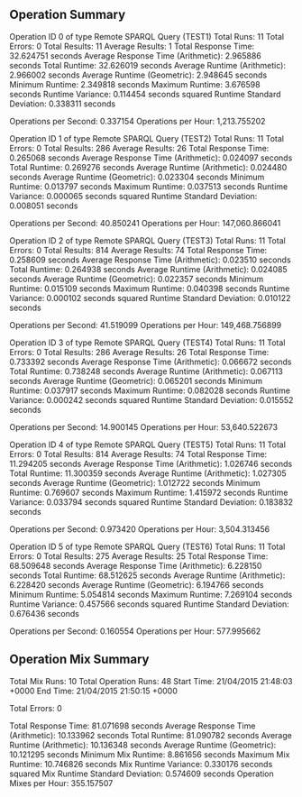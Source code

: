 Operation Summary
-----------------

Operation ID 0 of type Remote SPARQL Query (TEST1)
Total Runs: 11
Total Errors: 0
Total Results: 11
Average Results: 1
Total Response Time: 32.624751 seconds
Average Response Time (Arithmetic): 2.965886 seconds
Total Runtime: 32.626019 seconds
Average Runtime (Arithmetic): 2.966002 seconds
Average Runtime (Geometric): 2.948645 seconds
Minimum Runtime: 2.349818 seconds
Maximum Runtime: 3.676598 seconds
Runtime Variance: 0.114454 seconds squared
Runtime Standard Deviation: 0.338311 seconds

Operations per Second: 0.337154
Operations per Hour: 1,213.755202

Operation ID 1 of type Remote SPARQL Query (TEST2)
Total Runs: 11
Total Errors: 0
Total Results: 286
Average Results: 26
Total Response Time: 0.265068 seconds
Average Response Time (Arithmetic): 0.024097 seconds
Total Runtime: 0.269276 seconds
Average Runtime (Arithmetic): 0.024480 seconds
Average Runtime (Geometric): 0.023304 seconds
Minimum Runtime: 0.013797 seconds
Maximum Runtime: 0.037513 seconds
Runtime Variance: 0.000065 seconds squared
Runtime Standard Deviation: 0.008051 seconds

Operations per Second: 40.850241
Operations per Hour: 147,060.866041

Operation ID 2 of type Remote SPARQL Query (TEST3)
Total Runs: 11
Total Errors: 0
Total Results: 814
Average Results: 74
Total Response Time: 0.258609 seconds
Average Response Time (Arithmetic): 0.023510 seconds
Total Runtime: 0.264938 seconds
Average Runtime (Arithmetic): 0.024085 seconds
Average Runtime (Geometric): 0.022357 seconds
Minimum Runtime: 0.015109 seconds
Maximum Runtime: 0.040398 seconds
Runtime Variance: 0.000102 seconds squared
Runtime Standard Deviation: 0.010122 seconds

Operations per Second: 41.519099
Operations per Hour: 149,468.756899

Operation ID 3 of type Remote SPARQL Query (TEST4)
Total Runs: 11
Total Errors: 0
Total Results: 286
Average Results: 26
Total Response Time: 0.733392 seconds
Average Response Time (Arithmetic): 0.066672 seconds
Total Runtime: 0.738248 seconds
Average Runtime (Arithmetic): 0.067113 seconds
Average Runtime (Geometric): 0.065201 seconds
Minimum Runtime: 0.037917 seconds
Maximum Runtime: 0.082028 seconds
Runtime Variance: 0.000242 seconds squared
Runtime Standard Deviation: 0.015552 seconds

Operations per Second: 14.900145
Operations per Hour: 53,640.522673

Operation ID 4 of type Remote SPARQL Query (TEST5)
Total Runs: 11
Total Errors: 0
Total Results: 814
Average Results: 74
Total Response Time: 11.294205 seconds
Average Response Time (Arithmetic): 1.026746 seconds
Total Runtime: 11.300359 seconds
Average Runtime (Arithmetic): 1.027305 seconds
Average Runtime (Geometric): 1.012722 seconds
Minimum Runtime: 0.769607 seconds
Maximum Runtime: 1.415972 seconds
Runtime Variance: 0.033794 seconds squared
Runtime Standard Deviation: 0.183832 seconds

Operations per Second: 0.973420
Operations per Hour: 3,504.313456

Operation ID 5 of type Remote SPARQL Query (TEST6)
Total Runs: 11
Total Errors: 0
Total Results: 275
Average Results: 25
Total Response Time: 68.509648 seconds
Average Response Time (Arithmetic): 6.228150 seconds
Total Runtime: 68.512625 seconds
Average Runtime (Arithmetic): 6.228420 seconds
Average Runtime (Geometric): 6.194766 seconds
Minimum Runtime: 5.054814 seconds
Maximum Runtime: 7.269104 seconds
Runtime Variance: 0.457566 seconds squared
Runtime Standard Deviation: 0.676436 seconds

Operations per Second: 0.160554
Operations per Hour: 577.995662

Operation Mix Summary
---------------------

Total Mix Runs: 10
Total Operation Runs: 48
Start Time: 21/04/2015 21:48:03 +0000
End Time: 21/04/2015 21:50:15 +0000

Total Errors: 0

Total Response Time: 81.071698 seconds
Average Response Time (Arithmetic): 10.133962 seconds
Total Runtime: 81.090782 seconds
Average Runtime (Arithmetic): 10.136348 seconds
Average Runtime (Geometric): 10.121295 seconds
Minimum Mix Runtime: 8.861656 seconds
Maximum Mix Runtime: 10.746826 seconds
Mix Runtime Variance: 0.330176 seconds squared
Mix Runtime Standard Deviation: 0.574609 seconds
Operation Mixes per Hour: 355.157507
